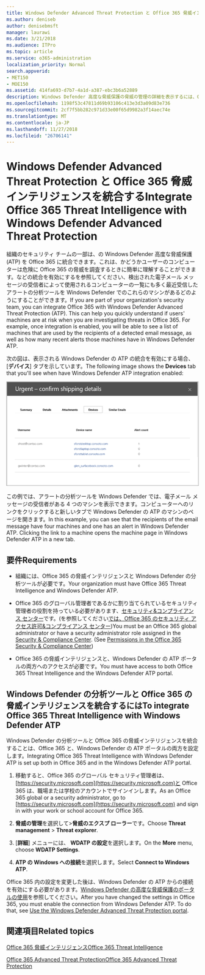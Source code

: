 ```yaml
---
title: Windows Defender Advanced Threat Protection と Office 365 脅威インテリジェンスを統合する
ms.author: deniseb
author: denisebmsft
manager: laurawi
ms.date: 3/21/2018
ms.audience: ITPro
ms.topic: article
ms.service: o365-administration
localization_priority: Normal
search.appverid:
- MET150
- MOE150
ms.assetid: 414fa693-d7b7-4a1d-a387-ebc3b6a52889
description: Windows Defender 高度な脅威保護の脅威の管理の詳細を表示するには、Office 365 の高度な脅威保護を統合します。
ms.openlocfilehash: 1198f53c47811d69b93106c413e3d3a09d83e736
ms.sourcegitcommit: 2cf7f5bb282c971d33e00f65d9982a3f14aec74e
ms.translationtype: MT
ms.contentlocale: ja-JP
ms.lasthandoff: 11/27/2018
ms.locfileid: "26706141"
---
```

# <a name="integrate-office-365-threat-intelligence-with-windows-defender-advanced-threat-protection"></a><span data-ttu-id="3952e-103">Windows Defender Advanced Threat Protection と Office 365 脅威インテリジェンスを統合する</span><span class="sxs-lookup"><span data-stu-id="3952e-103">Integrate Office 365 Threat Intelligence with Windows Defender Advanced Threat Protection</span></span>

<span data-ttu-id="3952e-p101">組織のセキュリティ チームの一部は、の Windows Defender 高度な脅威保護 (ATP) を Office 365 に統合できます。これは、かどうかユーザーのコンピューターは危険に Office 365 の脅威を調査するときに簡単に理解することができます。などの統合を有効にするを参照してください、検出された電子メール メッセージの受信者によって使用されるコンピューターの一覧にも多く最近受信したアラートの分析ツールを Windows Defender でのこれらのマシンがあるどのようにすることができます。</span><span class="sxs-lookup"><span data-stu-id="3952e-p101">If you are part of your organization's security team, you can integrate Office 365 with Windows Defender Advanced Threat Protection (ATP). This can help you quickly understand if users' machines are at risk when you are investigating threats in Office 365. For example, once integration is enabled, you will be able to see a list of machines that are used by the recipients of a detected email message, as well as how many recent alerts those machines have in Windows Defender ATP.</span></span>
  
<span data-ttu-id="3952e-107">次の図は、表示される Windows Defender の ATP の統合を有効にする場合、[**デバイス**] タブを示しています。</span><span class="sxs-lookup"><span data-stu-id="3952e-107">The following image shows the **Devices** tab that you'll see when have Windows Defender ATP integration enabled:</span></span> 
  
![ATP の Windows Defender を有効にすると、アラートがあるコンピューターの一覧を表示できます。](media/fec928ea-8f0c-44d7-80b9-a2e0a8cd4e89.PNG)
  
<span data-ttu-id="3952e-p102">この例では、アラートの分析ツールを Windows Defender では、電子メール メッセージの受信者がある 4 つのマシンを表示できます。コンピューターへのリンクをクリックすると新しいタブで Windows Defender の ATP のマシンのページを開きます。</span><span class="sxs-lookup"><span data-stu-id="3952e-p102">In this example, you can see that the recipients of the email message have four machines and one has an alert in Windows Defender ATP. Clicking the link to a machine opens the machine page in Windows Defender ATP in a new tab.</span></span>
  
## <a name="requirements"></a><span data-ttu-id="3952e-111">要件</span><span class="sxs-lookup"><span data-stu-id="3952e-111">Requirements</span></span>

- <span data-ttu-id="3952e-112">組織には、Office 365 の脅威インテリジェンスと Windows Defender の分析ツールが必要です。</span><span class="sxs-lookup"><span data-stu-id="3952e-112">Your organization must have Office 365 Threat Intelligence and Windows Defender ATP.</span></span>
    
- <span data-ttu-id="3952e-p103">Office 365 のグローバル管理者であるかに割り当てられているセキュリティ管理者の役割を持っている必要があります、[セキュリティ&amp;コンプライアンス センター](https://security.microsoft.com)です。(を参照してください[では、Office 365 のセキュリティ アクセス許可&amp;コンプライアンス センター](permissions-in-the-security-and-compliance-center.md))</span><span class="sxs-lookup"><span data-stu-id="3952e-p103">You must be an Office 365 global administrator or have a security administrator role assigned in the [Security &amp; Compliance Center](https://security.microsoft.com). (See [Permissions in the Office 365 Security &amp; Compliance Center](permissions-in-the-security-and-compliance-center.md))</span></span>
    
- <span data-ttu-id="3952e-115">Office 365 の脅威インテリジェンスと、Windows Defender の ATP ポータルの両方へのアクセスが必要です。</span><span class="sxs-lookup"><span data-stu-id="3952e-115">You must have access to both Office 365 Threat Intelligence and the Windows Defender ATP portal.</span></span>
    
## <a name="to-integrate-office-365-threat-intelligence-with-windows-defender-atp"></a><span data-ttu-id="3952e-116">Windows Defender の分析ツールと Office 365 の脅威インテリジェンスを統合するには</span><span class="sxs-lookup"><span data-stu-id="3952e-116">To integrate Office 365 Threat Intelligence with Windows Defender ATP</span></span>

<span data-ttu-id="3952e-117">Windows Defender の分析ツールと Office 365 の脅威インテリジェンスを統合することは、Office 365 と、Windows Defender の ATP ポータルの両方を設定します。</span><span class="sxs-lookup"><span data-stu-id="3952e-117">Integrating Office 365 Threat Intelligence with Windows Defender ATP is set up both in Office 365 and in the Windows Defender ATP portal.</span></span>
  
1. <span data-ttu-id="3952e-118">移動すると、Office 365 のグローバル セキュリティ管理者は、[https://security.microsoft.com](https://security.microsoft.com)と Office 365 は、職場または学校のアカウントでサインインします。</span><span class="sxs-lookup"><span data-stu-id="3952e-118">As an Office 365 global or a security administrator, go to [https://security.microsoft.com](https://security.microsoft.com) and sign in with your work or school account for Office 365.</span></span> 
    
2. <span data-ttu-id="3952e-119">**脅威の管理**を選択して\>**脅威のエクスプ ローラー**です。</span><span class="sxs-lookup"><span data-stu-id="3952e-119">Choose **Threat management** \> **Threat explorer**.</span></span>
    
3. <span data-ttu-id="3952e-120">[**詳細**] メニューには、 **WDATP の設定**を選択します。</span><span class="sxs-lookup"><span data-stu-id="3952e-120">On the **More** menu, choose **WDATP Settings**.</span></span>
    
4. <span data-ttu-id="3952e-121">**ATP の Windows への接続**を選択します。</span><span class="sxs-lookup"><span data-stu-id="3952e-121">Select **Connect to Windows ATP**.</span></span>
    
<span data-ttu-id="3952e-p104">Office 365 内の設定を変更した後は、Windows Defender の ATP からの接続を有効にする必要があります。[Windows Defender の高度な脅威保護のポータルの使用](https://go.microsoft.com/fwlink/?linkid=859690)を参照してください。</span><span class="sxs-lookup"><span data-stu-id="3952e-p104">After you have changed the settings in Office 365, you must enable the connection from Windows Defender ATP. To do that, see [Use the Windows Defender Advanced Threat Protection portal](https://go.microsoft.com/fwlink/?linkid=859690).</span></span>
  
## <a name="related-topics"></a><span data-ttu-id="3952e-124">関連項目</span><span class="sxs-lookup"><span data-stu-id="3952e-124">Related topics</span></span>

[<span data-ttu-id="3952e-125">Office 365 脅威インテリジェンス</span><span class="sxs-lookup"><span data-stu-id="3952e-125">Office 365 Threat Intelligence</span></span>](office-365-ti.md)
  
[<span data-ttu-id="3952e-126">Office 365 Advanced Threat Protection</span><span class="sxs-lookup"><span data-stu-id="3952e-126">Office 365 Advanced Threat Protection</span></span>](office-365-atp.md)
  


